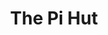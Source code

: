 ---
title: The Pi Hut
description: Buy Raspberry Pis with Bitcoin.
homepage: https://thepihut.com/
twitter:
---
